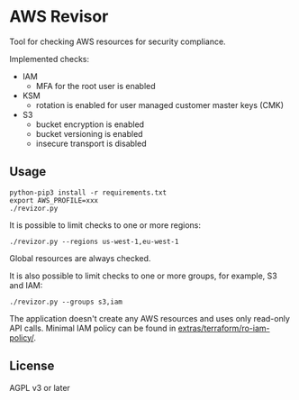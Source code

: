 # AWS Revisor

Tool for checking AWS resources for security compliance.

Implemented checks:

- IAM
  - MFA for the root user is enabled
- KSM
  - rotation is enabled for user managed customer master keys (CMK)
- S3
  - bucket encryption is enabled
  - bucket versioning is enabled
  - insecure transport is disabled

## Usage

```
python-pip3 install -r requirements.txt
export AWS_PROFILE=xxx
./revizor.py
```

It is possible to limit checks to one or more regions:

```
./revizor.py --regions us-west-1,eu-west-1
```

Global resources are always checked.

It is also possible to limit checks to one or more groups,
for example, S3 and IAM:

```
./revizor.py --groups s3,iam
```

The application doesn't create any AWS resources and uses
only read-only API calls.  Minimal IAM policy can be found in
[extras/terraform/ro-iam-policy/](./extras/terraform/ro-iam-policy/).

## License

AGPL v3 or later
